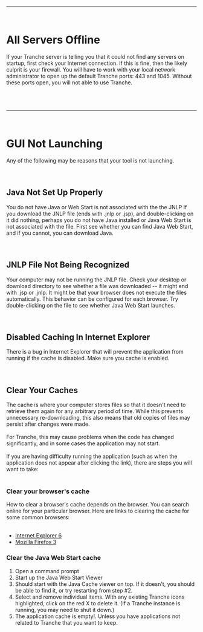 <br>
<hr />
<br>


<h1>All Servers Offline</h1>

If your Tranche server is telling you that it could not find any servers on startup, first check your Internet connection. If this is fine, then the likely culprit is your firewall. You will have to work with your local network administrator to open up the default Tranche ports: 443 and 1045. Without these ports open, you will not able to use Tranche.<br>
<br>
<br>
<br>
<hr />
<br>


<h1>GUI Not Launching</h1>

Any of the following may be reasons that your tool is not launching.<br>
<br>
<br>
<h2>Java Not Set Up Properly</h2>

You do not have Java or Web Start is not associated with the the JNLP If you download the JNLP file (ends with .jnlp or .jsp), and double-clicking on it did nothing, perhaps you do not have Java installed or Java Web Start is not associated with the file. First see whether you can find Java Web Start, and if you cannot, you can download Java.<br>
<br>
<br>
<h2>JNLP File Not Being Recognized</h2>

Your computer may not be running the JNLP file. Check your desktop or download directory to see whether a file was downloaded -- it might end with .jsp or .jnlp. It might be that your browser does not execute the files automatically. This behavior can be configured for each browser. Try double-clicking on the file to see whether Java Web Start launches.<br>
<br>
<br>
<h2>Disabled Caching In Internet Explorer</h2>

There is a bug in Internet Explorer that will prevent the application from running if the cache is disabled. Make sure you cache is enabled.<br>
<br>
<br>
<h2>Clear Your Caches</h2>

The cache is where your computer stores files so that it doesn't need to retrieve them again for any arbitrary period of time. While this prevents unnecessary re-downloading, this also means that old copies of files may persist after changes were made.<br>
<br>
For Tranche, this may cause problems when the code has changed significantly, and in some cases the application may not start.<br>
<br>
If you are having difficulty running the application (such as when the application does not appear after clicking the link), there are steps you will want to take:<br>
<br>
<h3>Clear your browser's cache</h3>

How to clear a browser's cache depends on the browser. You can search online for your particular browser. Here are links to clearing the cache for some common browsers:<br>
<br>
<ul><li><a href='http://www.microsoft.com/windows/ie/ie6/using/howto/customizing/clearcache.mspx'>Internet Explorer 6</a>
</li><li><a href='http://support.mozilla.com/en-US/kb/Options+window'>Mozilla Firefox 3</a></li></ul>

<h3>Clear the Java Web Start cache</h3>

<ol><li>Open a command prompt<br>
</li><li>Start up the Java Web Start Viewer<br>
</li><li>Should start with the Java Cache viewer on top. If it doesn't, you should be able to find it, or try restarting from step #2.<br>
</li><li>Select and remove individual items. With any existing Tranche icons highlighted, click on the red X to delete it. (If a Tranche instance is running, you may need to shut it down.)<br>
</li><li>The application cache is empty!. Unless you have applications not related to Tranche that you want to keep.